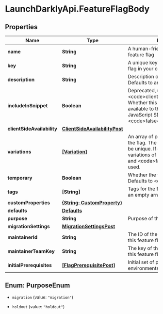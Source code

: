 # LaunchDarklyApi.FeatureFlagBody

## Properties

Name | Type | Description | Notes
------------ | ------------- | ------------- | -------------
**name** | **String** | A human-friendly name for the feature flag | 
**key** | **String** | A unique key used to reference the flag in your code | 
**description** | **String** | Description of the feature flag. Defaults to an empty string. | [optional] 
**includeInSnippet** | **Boolean** | Deprecated, use &lt;code&gt;clientSideAvailability&lt;/code&gt;. Whether this flag should be made available to the client-side JavaScript SDK. Defaults to &lt;code&gt;false&lt;/code&gt;. | [optional] 
**clientSideAvailability** | [**ClientSideAvailabilityPost**](ClientSideAvailabilityPost.md) |  | [optional] 
**variations** | [**[Variation]**](Variation.md) | An array of possible variations for the flag. The variation values must be unique. If omitted, two boolean variations of &lt;code&gt;true&lt;/code&gt; and &lt;code&gt;false&lt;/code&gt; will be used. | [optional] 
**temporary** | **Boolean** | Whether the flag is a temporary flag. Defaults to &lt;code&gt;true&lt;/code&gt;. | [optional] 
**tags** | **[String]** | Tags for the feature flag. Defaults to an empty array. | [optional] 
**customProperties** | [**{String: CustomProperty}**](CustomProperty.md) |  | [optional] 
**defaults** | [**Defaults**](Defaults.md) |  | [optional] 
**purpose** | **String** | Purpose of the flag | [optional] 
**migrationSettings** | [**MigrationSettingsPost**](MigrationSettingsPost.md) |  | [optional] 
**maintainerId** | **String** | The ID of the member who maintains this feature flag | [optional] 
**maintainerTeamKey** | **String** | The key of the team that maintains this feature flag | [optional] 
**initialPrerequisites** | [**[FlagPrerequisitePost]**](FlagPrerequisitePost.md) | Initial set of prerequisite flags for all environments | [optional] 



## Enum: PurposeEnum


* `migration` (value: `"migration"`)

* `holdout` (value: `"holdout"`)




